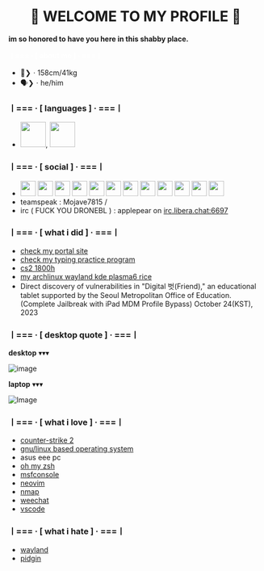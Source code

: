 <h1 align="center">👋 WELCOME TO MY PROFILE 🫡</h1>
<b>im so honored to have you here in this shabby place.</b>

<b style="text-align: center; color: white;">ㅣ=== · [ about me ] · ===ㅣ</b>
- 📏❯ㆍ158cm/41kg
- 🗣️❯ㆍhe/him

### ㅣ=== · [ languages ] · ===ㅣ
- <img src="https://images.icon-icons.com/2699/PNG/512/python_logo_icon_168886.png" width="50" height="50" />, <img src="https://www.omar-ibrahim.com/images/raster/programming-language/clang.png" width="50" height="50" />

### ㅣ=== · [ social ] · ===ㅣ
- <a href="steamcommunity.com/id/p0pl99"><img src="https://github.com/user-attachments/assets/a9e4a9d4-6946-4966-af4a-824e9ce83384" width="30" height="30" /></a> <a href="https://store.epicgames.com/ko/u/0f6e62242aab4d6ea05a70c93211defa"><img src="https://github.com/user-attachments/assets/18c545bc-1abb-43c6-a93c-fc2bba1a8ea4" width="30" height="30" /></a> <a href="https://discord.com/users/684801166034731045"><img src="https://github.com/user-attachments/assets/a528f8d6-9dfb-42cf-8e5d-4ce06b1b94ba" width="30" height="30" /></a> <a href="https://telegram.me/@seoul_sexking"><img src="https://github.com/user-attachments/assets/ab94d07c-ff61-4fef-9695-f7823e0e05c0" width="30" height="30" /></a> <a href="https://www.bitview.net/user/MungtangE"><img src="https://github.com/user-attachments/assets/da2889d9-213c-4651-84a8-dc9977292bf0" width="30" height="30" /></a> <a href="https://blips.club/usercruser"><img src="https://github.com/user-attachments/assets/6a3f8c1f-28a3-412b-8798-aca2feb0effa" width="30" height="30" /></a> <a href="https://https://planet.moe/@tootuser77"><img src="https://github.com/user-attachments/assets/6b03f55b-1072-43fd-ba2f-faa8495f3caa" width="30" height="30" /></a> <a href="https://www.reddit.com/user/CartoonistItchy6764/"><img src="https://static-00.iconduck.com/assets.00/reddit-icon-512x512-q67bvjvq.png" width="30" height="30" /></a> <a href="https://watchpeopledie.tv/@p0pl99"><img src="https://github.com/user-attachments/assets/8a9e7a96-567b-49f0-ae34-71301011e7ae" width="30" height="30" /></a> <a href="https://spacehey.com/profile?id=2584121"><img src="https://github.com/user-attachments/assets/0f98df74-b5fa-4c72-a41f-c4a3db0f1d92" width="30" height="30" /></a> <a href="https://gallog.dcinside.com/public0006"><img src="https://github.com/user-attachments/assets/96bacefd-071c-4cb8-962d-997f43b002ae" width="30" height="30" /></a> <a href="gall.dcinside.com/softwaredev"><img src="https://github.com/user-attachments/assets/4653e85c-22b1-4b16-8d8d-8ab5c20ea5c9" width="30" height="30" /></a>
- teamspeak : Mojave7815 /
- irc ( FUCK YOU DRONEBL ) : applepear on [irc.libera.chat:6697](https://web.libera.chat/gamja)
  
  
### ㅣ=== · [ what i did ] · ===ㅣ
- [check my portal site](https://ishowfeed.neocities.org/)
- [check my typing practice program](https://github.com/usercruser/pytaja)
- [cs2 1800h](https://steamcommunity.com/id/p0pl99)
- [my archlinux wayland kde plasma6 rice](https://gall.dcinside.com/m/github/77657)
- Direct discovery of vulnerabilities in "Digital 벗(Friend)," an educational tablet supported by the Seoul Metropolitan Office of Education. (Complete Jailbreak with iPad MDM Profile Bypass) October 24(KST), 2023
  
### ㅣ=== · [ desktop quote ] · ===ㅣ
**desktop** ▾▾▾
  
![image](https://github.com/user-attachments/assets/1871b2df-f8a6-4942-92d8-782c96a067a1)
  
**laptop** ▾▾▾
  
![Image](https://github.com/user-attachments/assets/6f90b638-7c9e-4a8f-8c49-d47802e2120a)

### ㅣ=== · [ what i love ] · ===ㅣ
- [counter-strike 2](https://store.steampowered.com/app/730/CounterStrike_2/)
- [gnu/linux based operating system](https://namu.wiki/w/틀:Linux)
- asus eee pc
- [oh my zsh](https://github.com/ohmyzsh/ohmyzsh)
- [msfconsole](https://docs.rapid7.com/metasploit/msf-overview/)
- [neovim](https://neovim.io)
- [nmap](https://nmap.org)
- [weechat](https://weechat.org)
- [vscode](https://vscode.dev)

### ㅣ=== · [ what i hate ] · ===ㅣ
- [wayland](https://wayland.freedesktop.org)
- [pidgin](https://www.pidgin.im)
<meta name="fediverse:creator" content="@tootuser77@planet.moe">
